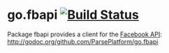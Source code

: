 go.fbapi [![Build Status](https://secure.travis-ci.org/ParsePlatform/go.fbapi.png)](http://travis-ci.org/ParsePlatform/go.fbapi)
========

Package fbapi provides a client for the [Facebook API](https://developers.facebook.com/):
http://godoc.org/github.com/ParsePlatform/go.fbapi
